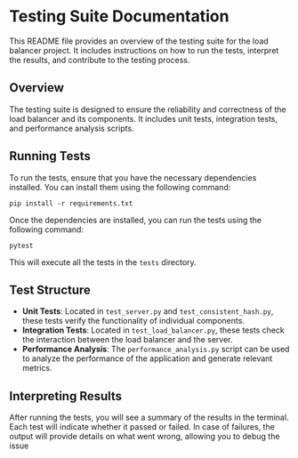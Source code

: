 # Testing Suite Documentation

This README file provides an overview of the testing suite for the load balancer project. It includes instructions on how to run the tests, interpret the results, and contribute to the testing process.

## Overview

The testing suite is designed to ensure the reliability and correctness of the load balancer and its components. It includes unit tests, integration tests, and performance analysis scripts.

## Running Tests

To run the tests, ensure that you have the necessary dependencies installed. You can install them using the following command:

```
pip install -r requirements.txt
```

Once the dependencies are installed, you can run the tests using the following command:

```
pytest
```

This will execute all the tests in the `tests` directory.

## Test Structure

- **Unit Tests**: Located in `test_server.py` and `test_consistent_hash.py`, these tests verify the functionality of individual components.
- **Integration Tests**: Located in `test_load_balancer.py`, these tests check the interaction between the load balancer and the server.
- **Performance Analysis**: The `performance_analysis.py` script can be used to analyze the performance of the application and generate relevant metrics.

## Interpreting Results

After running the tests, you will see a summary of the results in the terminal. Each test will indicate whether it passed or failed. In case of failures, the output will provide details on what went wrong, allowing you to debug the issue